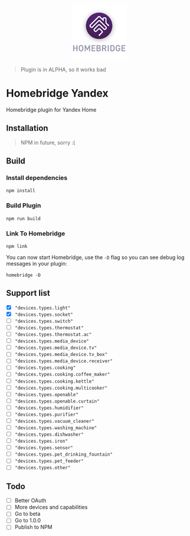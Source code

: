 
<p align="center">

<img src="https://github.com/homebridge/branding/raw/master/logos/homebridge-wordmark-logo-vertical.png" width="150">

</p>

> Plugin is in ALPHA, so it works bad

# Homebridge Yandex

Homebridge plugin for Yandex Home

## Installation

> NPM in future, sorry :(

## Build

### Install dependencies
```
npm install
```

### Build Plugin
```
npm run build
```

### Link To Homebridge
```
npm link
```

You can now start Homebridge, use the `-D` flag so you can see debug log messages in your plugin:

```
homebridge -D
```

## Support list
- [X] `"devices.types.light"`
- [X] `"devices.types.socket"`
- [ ] `"devices.types.switch"`
- [ ] `"devices.types.thermostat"`
- [ ] `"devices.types.thermostat.ac"`
- [ ] `"devices.types.media_device"`
- [ ] `"devices.types.media_device.tv"`
- [ ] `"devices.types.media_device.tv_box"`
- [ ] `"devices.types.media_device.receiver"`
- [ ] `"devices.types.cooking"`
- [ ] `"devices.types.cooking.coffee_maker"`
- [ ] `"devices.types.cooking.kettle"`
- [ ] `"devices.types.cooking.multicooker"`
- [ ] `"devices.types.openable"`
- [ ] `"devices.types.openable.curtain"`
- [ ] `"devices.types.humidifier"`
- [ ] `"devices.types.purifier"`
- [ ] `"devices.types.vacuum_cleaner"`
- [ ] `"devices.types.washing_machine"`
- [ ] `"devices.types.dishwasher"`
- [ ] `"devices.types.iron"`
- [ ] `"devices.types.sensor"`
- [ ] `"devices.types.pet_drinking_fountain"`
- [ ] `"devices.types.pet_feeder"`
- [ ] `"devices.types.other"`

## Todo

- [ ] Better OAuth
- [ ] More devices and capabilities
- [ ] Go to beta
- [ ] Go to 1.0.0
- [ ] Publish to NPM